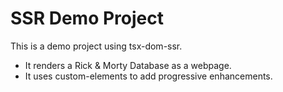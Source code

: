 # SSR Demo Project

This is a demo project using tsx-dom-ssr.

- It renders a Rick & Morty Database as a webpage.
- It uses custom-elements to add progressive enhancements.

